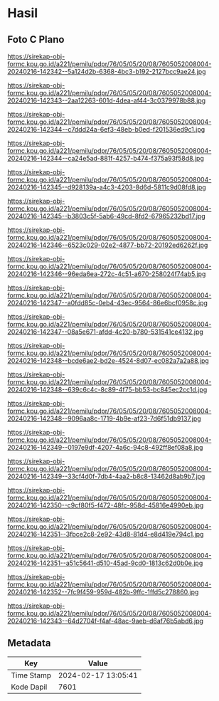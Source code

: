 # Hasil

## Foto C Plano

https://sirekap-obj-formc.kpu.go.id/a221/pemilu/pdpr/76/05/05/20/08/7605052008004-20240216-142342--5a124d2b-6368-4bc3-b192-2127bcc9ae24.jpg

https://sirekap-obj-formc.kpu.go.id/a221/pemilu/pdpr/76/05/05/20/08/7605052008004-20240216-142343--2aa12263-601d-4dea-af44-3c0379978b88.jpg

https://sirekap-obj-formc.kpu.go.id/a221/pemilu/pdpr/76/05/05/20/08/7605052008004-20240216-142344--c7ddd24a-6ef3-48eb-b0ed-f201536ed9c1.jpg

https://sirekap-obj-formc.kpu.go.id/a221/pemilu/pdpr/76/05/05/20/08/7605052008004-20240216-142344--ca24e5ad-881f-4257-b474-f375a93f58d8.jpg

https://sirekap-obj-formc.kpu.go.id/a221/pemilu/pdpr/76/05/05/20/08/7605052008004-20240216-142345--d928139a-a4c3-4203-8d6d-5811c9d08fd8.jpg

https://sirekap-obj-formc.kpu.go.id/a221/pemilu/pdpr/76/05/05/20/08/7605052008004-20240216-142345--b3803c5f-5ab6-49cd-8fd2-67965232bd17.jpg

https://sirekap-obj-formc.kpu.go.id/a221/pemilu/pdpr/76/05/05/20/08/7605052008004-20240216-142346--6523c029-02e2-4877-bb72-20192ed6262f.jpg

https://sirekap-obj-formc.kpu.go.id/a221/pemilu/pdpr/76/05/05/20/08/7605052008004-20240216-142346--96eda6ea-272c-4c51-a670-258024f74ab5.jpg

https://sirekap-obj-formc.kpu.go.id/a221/pemilu/pdpr/76/05/05/20/08/7605052008004-20240216-142347--a0fdd85c-0eb4-43ec-9564-86e6bcf0958c.jpg

https://sirekap-obj-formc.kpu.go.id/a221/pemilu/pdpr/76/05/05/20/08/7605052008004-20240216-142347--08a5e671-afdd-4c20-b780-531541ce4132.jpg

https://sirekap-obj-formc.kpu.go.id/a221/pemilu/pdpr/76/05/05/20/08/7605052008004-20240216-142348--bcde6ae2-bd2e-4524-8d07-ec082a7a2a88.jpg

https://sirekap-obj-formc.kpu.go.id/a221/pemilu/pdpr/76/05/05/20/08/7605052008004-20240216-142348--639c6c4c-8c89-4f75-bb53-bc845ec2cc1d.jpg

https://sirekap-obj-formc.kpu.go.id/a221/pemilu/pdpr/76/05/05/20/08/7605052008004-20240216-142348--9096aa8c-1719-4b9e-af23-7d6f51db9137.jpg

https://sirekap-obj-formc.kpu.go.id/a221/pemilu/pdpr/76/05/05/20/08/7605052008004-20240216-142349--0197e9df-4207-4a6c-94c8-492ff8ef08a8.jpg

https://sirekap-obj-formc.kpu.go.id/a221/pemilu/pdpr/76/05/05/20/08/7605052008004-20240216-142349--33cf4d0f-7db4-4aa2-b8c8-13462d8ab9b7.jpg

https://sirekap-obj-formc.kpu.go.id/a221/pemilu/pdpr/76/05/05/20/08/7605052008004-20240216-142350--c9cf80f5-f472-48fc-958d-45816e4990eb.jpg

https://sirekap-obj-formc.kpu.go.id/a221/pemilu/pdpr/76/05/05/20/08/7605052008004-20240216-142351--3fbce2c8-2e92-43d8-81d4-e8d419e794c1.jpg

https://sirekap-obj-formc.kpu.go.id/a221/pemilu/pdpr/76/05/05/20/08/7605052008004-20240216-142351--a51c5641-d510-45ad-9cd0-1813c62d0b0e.jpg

https://sirekap-obj-formc.kpu.go.id/a221/pemilu/pdpr/76/05/05/20/08/7605052008004-20240216-142352--7fc9f459-959d-482b-9ffc-1ffd5c278860.jpg

https://sirekap-obj-formc.kpu.go.id/a221/pemilu/pdpr/76/05/05/20/08/7605052008004-20240216-142343--64d2704f-f4af-48ac-9aeb-d6af76b5abd6.jpg


## Metadata

| Key        | Value               |
| ---------- | ------------------- |
| Time Stamp | 2024-02-17 13:05:41 |
| Kode Dapil | 7601                |



